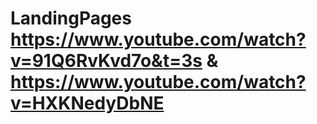 # LandingPages https://www.youtube.com/watch?v=91Q6RvKvd7o&t=3s & https://www.youtube.com/watch?v=HXKNedyDbNE